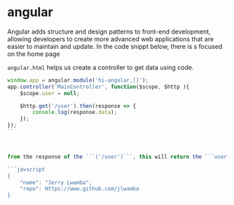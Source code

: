 # angular
Angular adds structure and design patterns to front-end development, allowing developers to create more advanced web applications that are easier to maintain and update.
In the code snippt below, there  is s focused on the home page


```angular.html``` helps us create a controller to get data using code.

```javascript
window.app = angular.module('hi-angular,[]');
app.controller('MainController', function($scope, $http ){
    $scope.user = null;

    $http.get('/user').then(response => {
        console.log(response.data);
    });
});
``



from the response of the ```('/user')```, this will return the ```user.json``` tto return the ```user.json``` file

```javscript
{
    "name": "Jerry Lwamba",
    "repo": Https://www.github.com/jlwamba
}

```` 


